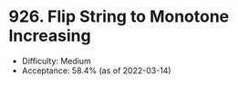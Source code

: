 # 926. Flip String to Monotone Increasing
- Difficulty: Medium
- Acceptance: 58.4% (as of 2022-03-14)
